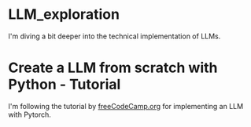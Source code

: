 # LLM_exploration
I'm diving a bit deeper into the technical implementation of LLMs.

# Create a LLM from scratch with Python - Tutorial
I'm following the tutorial by [freeCodeCamp.org](https://www.youtube.com/watch?v=UU1WVnMk4E8&list=PLYeQgFYNGJtJ5k37wkeQGjMoHtbEXp4Sv&index=3) for implementing an LLM with Pytorch.
